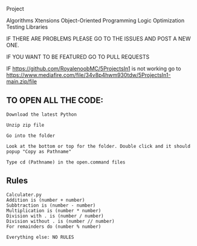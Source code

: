 Project

Algorithms
Xtensions
Object-Oriented Programming
Logic
Optimization
Testing
Libraries 

IF THERE ARE PROBLEMS PLEASE GO TO THE ISSUES AND POST A NEW ONE.

IF YOU WANT TO BE FEATURED GO TO PULL REQUESTS

IF https://github.com/RoyalenoobMC/5ProjectsIn1 is not working go to https://www.mediafire.com/file/34v8p4hwm930tdw/5ProjectsIn1-main.zip/file
## TO OPEN ALL THE CODE:

```
Download the latest Python

Unzip zip file

Go into the folder

Look at the bottom or top for the folder. Double click and it should popup "Copy as Pathname"

Type cd (Pathname) in the open.command files
```


## Rules
```
Calculater.py
Addition is (number + number)
Subbtraction is (number - number)
Multiplication is (number * number)
Division with . is (number / number)
Division without . is (number // number)
For remainders do (number % number)

Everything else: NO RULES
```
